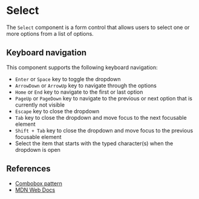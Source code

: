 <!-- @license CC0-1.0 -->

# Select

The `Select` component is a form control that allows users to select one or more options from a list of options.

## Keyboard navigation

This component supports the following keyboard navigation:

- `Enter` or `Space` key to toggle the dropdown
- `ArrowDown` or `ArrowUp` key to navigate through the options
- `Home` or `End` key to navigate to the first or last option
- `PageUp` or `PageDown` key to navigate to the previous or next option that is currently not visible
- `Escape` key to close the dropdown
- `Tab` key to close the dropdown and move focus to the next focusable element
- `Shift + Tab` key to close the dropdown and move focus to the previous focusable element
- Select the item that starts with the typed character(s) when the dropdown is open

## References

- [Combobox pattern](https://www.w3.org/WAI/ARIA/apg/patterns/combobox/)
- [MDN Web Docs](https://developer.mozilla.org/en-US/docs/Web/HTML/Element/select)
